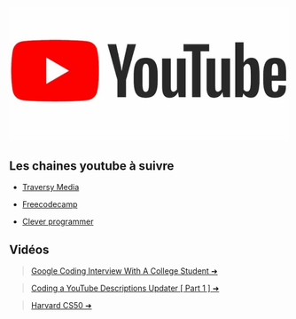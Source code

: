 # 
![logoyoutube](../assets/logoyoutube.jpg)

## Les chaines youtube à suivre 
- [Traversy Media](https://www.youtube.com/channel/UC29ju8bIPH5as8OGnQzwJyA?feature=subscribe-embed&sub_confirmation=1)

- [Freecodecamp](https://www.youtube.com/channel/UC8butISFwT-Wl7EV0hUK0BQ)

- [Clever programmer](https://www.youtube.com/channel/UCqrILQNl5Ed9Dz6CGMyvMTQ)

## Vidéos  

 >[Google Coding Interview With A College Student ➜](https://www.youtube.com/watch?v=3Q_oYDQ2whs)

>[Coding a YouTube Descriptions Updater [ Part 1 ] ➜ ](https://www.youtube.com/watch?v=uKmjvCPllWQ)

>[ Harvard CS50 ➜](https://www.youtube.com/redirect?v=bRwgTwCAqpQ&redir_token=QUFFLUhqa1pxbXNIY0Q3TXh5TWdHTzB3RWhaanFELUZkZ3xBQ3Jtc0tuZ1NqS05pSlFkMUtJVnB3VVgwaXlWczNfZ2JxSUF4b1I0N3V0elFyRkxVU1RBaGpzbXdBcXlySFJQeko4ZzBKWnVuNVlFWDloeVI1RDNXOFJ4ck95QVlsak9jMW5mT3hYSHhQcWlDai1TX19LREZTdw%3D%3D&event=video_description&q=https%3A%2F%2Fonline-learning.harvard.edu%2Fcourse%2Fcs50-introduction-computer-science)



